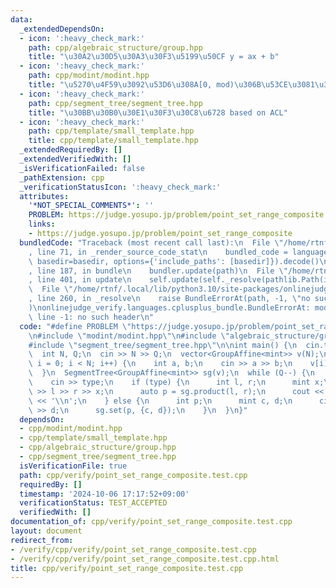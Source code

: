 ```yaml
---
data:
  _extendedDependsOn:
  - icon: ':heavy_check_mark:'
    path: cpp/algebraic_structure/group.hpp
    title: "\u30A2\u30D5\u30A3\u30F3\u5199\u50CF y = ax + b"
  - icon: ':heavy_check_mark:'
    path: cpp/modint/modint.hpp
    title: "\u5270\u4F59\u3092\u53D6\u308A[0, mod)\u306B\u53CE\u3081\u308Bint"
  - icon: ':heavy_check_mark:'
    path: cpp/segment_tree/segment_tree.hpp
    title: "\u30BB\u30B0\u30E1\u30F3\u30C8\u6728 based on ACL"
  - icon: ':heavy_check_mark:'
    path: cpp/template/small_template.hpp
    title: cpp/template/small_template.hpp
  _extendedRequiredBy: []
  _extendedVerifiedWith: []
  _isVerificationFailed: false
  _pathExtension: cpp
  _verificationStatusIcon: ':heavy_check_mark:'
  attributes:
    '*NOT_SPECIAL_COMMENTS*': ''
    PROBLEM: https://judge.yosupo.jp/problem/point_set_range_composite
    links:
    - https://judge.yosupo.jp/problem/point_set_range_composite
  bundledCode: "Traceback (most recent call last):\n  File \"/home/rtnf/.local/lib/python3.10/site-packages/onlinejudge_verify/documentation/build.py\"\
    , line 71, in _render_source_code_stat\n    bundled_code = language.bundle(stat.path,\
    \ basedir=basedir, options={'include_paths': [basedir]}).decode()\n  File \"/home/rtnf/.local/lib/python3.10/site-packages/onlinejudge_verify/languages/cplusplus.py\"\
    , line 187, in bundle\n    bundler.update(path)\n  File \"/home/rtnf/.local/lib/python3.10/site-packages/onlinejudge_verify/languages/cplusplus_bundle.py\"\
    , line 401, in update\n    self.update(self._resolve(pathlib.Path(included), included_from=path))\n\
    \  File \"/home/rtnf/.local/lib/python3.10/site-packages/onlinejudge_verify/languages/cplusplus_bundle.py\"\
    , line 260, in _resolve\n    raise BundleErrorAt(path, -1, \"no such header\"\
    )\nonlinejudge_verify.languages.cplusplus_bundle.BundleErrorAt: modint/modint.hpp:\
    \ line -1: no such header\n"
  code: "#define PROBLEM \"https://judge.yosupo.jp/problem/point_set_range_composite\"\
    \n#include \"modint/modint.hpp\"\n#include \"algebraic_structure/group.hpp\"\n\
    #include \"segment_tree/segment_tree.hpp\"\n\nint main() {\n  cin.tie(0);\n  ios::sync_with_stdio(false);\n\
    \  int N, Q;\n  cin >> N >> Q;\n  vector<GroupAffine<mint>> v(N);\n  for (int\
    \ i = 0; i < N; i++) {\n    int a, b;\n    cin >> a >> b;\n    v[i] = {a, b};\n\
    \  }\n  SegmentTree<GroupAffine<mint>> sg(v);\n  while (Q--) {\n    int type;\n\
    \    cin >> type;\n    if (type) {\n      int l, r;\n      mint x;\n      cin\
    \ >> l >> r >> x;\n      auto p = sg.product(l, r);\n      cout << p.a * x + p.b\
    \ << '\\n';\n    } else {\n      int p;\n      mint c, d;\n      cin >> p >> c\
    \ >> d;\n      sg.set(p, {c, d});\n    }\n  }\n}"
  dependsOn:
  - cpp/modint/modint.hpp
  - cpp/template/small_template.hpp
  - cpp/algebraic_structure/group.hpp
  - cpp/segment_tree/segment_tree.hpp
  isVerificationFile: true
  path: cpp/verify/point_set_range_composite.test.cpp
  requiredBy: []
  timestamp: '2024-10-06 17:17:52+09:00'
  verificationStatus: TEST_ACCEPTED
  verifiedWith: []
documentation_of: cpp/verify/point_set_range_composite.test.cpp
layout: document
redirect_from:
- /verify/cpp/verify/point_set_range_composite.test.cpp
- /verify/cpp/verify/point_set_range_composite.test.cpp.html
title: cpp/verify/point_set_range_composite.test.cpp
---
```


